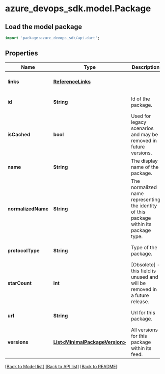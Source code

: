 # azure_devops_sdk.model.Package

## Load the model package
```dart
import 'package:azure_devops_sdk/api.dart';
```

## Properties
Name | Type | Description | Notes
------------ | ------------- | ------------- | -------------
**links** | [**ReferenceLinks**](ReferenceLinks.md) |  | [optional] [default to null]
**id** | **String** | Id of the package. | [optional] [default to null]
**isCached** | **bool** | Used for legacy scenarios and may be removed in future versions. | [optional] [default to null]
**name** | **String** | The display name of the package. | [optional] [default to null]
**normalizedName** | **String** | The normalized name representing the identity of this package within its package type. | [optional] [default to null]
**protocolType** | **String** | Type of the package. | [optional] [default to null]
**starCount** | **int** | [Obsolete] - this field is unused and will be removed in a future release. | [optional] [default to null]
**url** | **String** | Url for this package. | [optional] [default to null]
**versions** | [**List&lt;MinimalPackageVersion&gt;**](MinimalPackageVersion.md) | All versions for this package within its feed. | [optional] [default to []]

[[Back to Model list]](../README.md#documentation-for-models) [[Back to API list]](../README.md#documentation-for-api-endpoints) [[Back to README]](../README.md)


